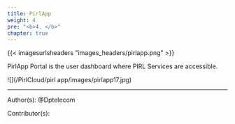 ```yaml
---
title: PirlApp
weight: 4
pre: "<b>4. </b>"
chapter: true
---
```

{{< imagesurlsheaders "images_headers/pirlapp.png"  >}}


PirlApp Portal is the user dashboard where PIRL Services are accessible.


![](/PirlCloud/pirl app/images/pirlapp17.jpg)



---
Author(s):
@Dptelecom


Contributor(s):

